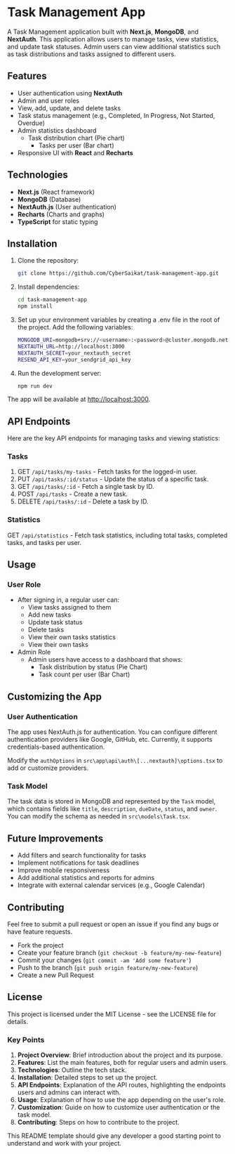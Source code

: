 # Task Management App

A Task Management application built with **Next.js**, **MongoDB**, and **NextAuth**. This application allows users to manage tasks, view statistics, and update task statuses. Admin users can view additional statistics such as task distributions and tasks assigned to different users.

## Features

- User authentication using **NextAuth**
- Admin and user roles
- View, add, update, and delete tasks
- Task status management (e.g., Completed, In Progress, Not Started, Overdue)
- Admin statistics dashboard
  - Task distribution chart (Pie chart)
    - Tasks per user (Bar chart)
- Responsive UI with **React** and **Recharts**

## Technologies

- **Next.js** (React framework)
- **MongoDB** (Database)
- **NextAuth.js** (User authentication)
- **Recharts** (Charts and graphs)
- **TypeScript** for static typing

## Installation

1. Clone the repository:

   ```bash
   git clone https://github.com/CyberSaikat/task-management-app.git
    ```

2. Install dependencies:

    ```bash
    cd task-management-app
    npm install
    ```

3. Set up your environment variables by creating a .env file in the root of the project. Add the following variables:

    ```bash
    MONGODB_URI=mongodb+srv://<username>:<password>@cluster.mongodb.net/mydatabase?retryWrites=true&w=majority
    NEXTAUTH_URL=http://localhost:3000
    NEXTAUTH_SECRET=your_nextauth_secret
    RESEND_API_KEY=your_sendgrid_api_key
    ```

4. Run the development server:

    ```bash
    npm run dev
    ```

The app will be available at <http://localhost:3000>.

## API Endpoints

Here are the key API endpoints for managing tasks and viewing statistics:

### Tasks

1. GET `/api/tasks/my-tasks` - Fetch tasks for the logged-in user.
2. PUT `/api/tasks/:id/status` - Update the status of a specific task.
3. GET `/api/tasks/:id` - Fetch a single task by ID.
4. POST `/api/tasks` - Create a new task.
5. DELETE `/api/tasks/:id` - Delete a task by ID.

### Statistics

GET `/api/statistics` - Fetch task statistics, including total tasks, completed tasks, and tasks per user.

## Usage

### User Role

- After signing in, a regular user can:
  - View tasks assigned to them
  - Add new tasks
  - Update task status
  - Delete tasks
  - View their own tasks statistics
  - View their own tasks
- Admin Role
  - Admin users have access to a dashboard that shows:
    - Task distribution by status (Pie Chart)
    - Task count per user (Bar Chart)

## Customizing the App

### User Authentication

The app uses NextAuth.js for authentication. You can configure different authentication providers like Google, GitHub, etc. Currently, it supports credentials-based authentication.

Modify the `authOptions` in `src\app\api\auth\[...nextauth]\options.tsx` to add or customize providers.

### Task Model

The task data is stored in MongoDB and represented by the `Task` model, which contains fields like `title`, `description`, `dueDate`, `status`, and `owner`. You can modify the schema as needed in `src\models\Task.tsx`.

## Future Improvements

- Add filters and search functionality for tasks
- Implement notifications for task deadlines
- Improve mobile responsiveness
- Add additional statistics and reports for admins
- Integrate with external calendar services (e.g., Google Calendar)

## Contributing

Feel free to submit a pull request or open an issue if you find any bugs or have feature requests.

- Fork the project
- Create your feature branch (`git checkout -b feature/my-new-feature`)
- Commit your changes (`git commit -am 'Add some feature'`)
- Push to the branch (`git push origin feature/my-new-feature`)
- Create a new Pull Request

## License

This project is licensed under the MIT License - see the LICENSE file for details.

### Key Points

1. **Project Overview**: Brief introduction about the project and its purpose.
2. **Features**: List the main features, both for regular users and admin users.
3. **Technologies**: Outline the tech stack.
4. **Installation**: Detailed steps to set up the project.
5. **API Endpoints**: Explanation of the API routes, highlighting the endpoints users and admins can interact with.
6. **Usage**: Explanation of how to use the app depending on the user's role.
7. **Customization**: Guide on how to customize user authentication or the task model.
8. **Contributing**: Steps on how to contribute to the project.

This README template should give any developer a good starting point to understand and work with your project.
